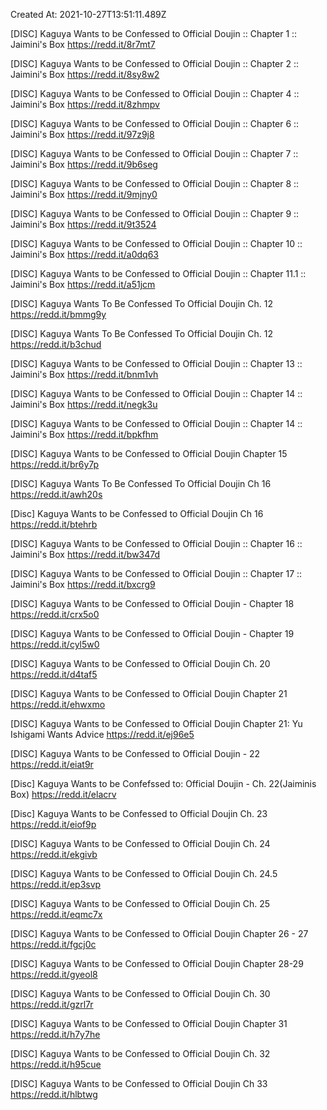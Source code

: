 
Created At: 2021-10-27T13:51:11.489Z

[DISC] Kaguya Wants to be Confessed to Official Doujin :: Chapter 1 :: Jaimini's Box <https://redd.it/8r7mt7>

[DISC] Kaguya Wants to be Confessed to Official Doujin :: Chapter 2 :: Jaimini's Box <https://redd.it/8sy8w2>

[DISC] Kaguya Wants to be Confessed to Official Doujin :: Chapter 4 :: Jaimini's Box <https://redd.it/8zhmpv>

[DISC] Kaguya Wants to be Confessed to Official Doujin :: Chapter 6 :: Jaimini's Box <https://redd.it/97z9j8>

[DISC] Kaguya Wants to be Confessed to Official Doujin :: Chapter 7 :: Jaimini's Box <https://redd.it/9b6seg>

[DISC] Kaguya Wants to be Confessed to Official Doujin :: Chapter 8 :: Jaimini's Box <https://redd.it/9mjny0>

[DISC] Kaguya Wants to be Confessed to Official Doujin :: Chapter 9 :: Jaimini's Box <https://redd.it/9t3524>

[DISC] Kaguya Wants to be Confessed to Official Doujin :: Chapter 10 :: Jaimini's Box <https://redd.it/a0dq63>

[DISC] Kaguya Wants to be Confessed to Official Doujin :: Chapter 11.1 :: Jaimini's Box <https://redd.it/a51jcm>

[DISC] Kaguya Wants To Be Confessed To Official Doujin Ch. 12 <https://redd.it/bmmg9y>

[DISC] Kaguya Wants To Be Confessed To Official Doujin Ch. 12 <https://redd.it/b3chud>

[DISC] Kaguya Wants to be Confessed to Official Doujin :: Chapter 13 :: Jaimini's Box <https://redd.it/bnm1vh>

[DISC] Kaguya Wants to be Confessed to Official Doujin :: Chapter 14 :: Jaimini's Box <https://redd.it/negk3u>

[DISC] Kaguya Wants to be Confessed to Official Doujin :: Chapter 14 :: Jaimini's Box <https://redd.it/bpkfhm>

[DISC] Kaguya Wants to be Confessed to Official Doujin Chapter 15 <https://redd.it/br6y7p>

[DISC] Kaguya Wants To Be Confessed To Official Doujin Ch 16 <https://redd.it/awh20s>

[Disc] Kaguya Wants to be Confessed to Official Doujin Ch 16 <https://redd.it/btehrb>

[DISC] Kaguya Wants to be Confessed to Official Doujin :: Chapter 16 :: Jaimini's Box <https://redd.it/bw347d>

[DISC] Kaguya Wants to be Confessed to Official Doujin :: Chapter 17 :: Jaimini's Box <https://redd.it/bxcrg9>

[DISC] Kaguya Wants to be Confessed to Official Doujin - Chapter 18 <https://redd.it/crx5o0>

[DISC] Kaguya Wants to be Confessed to Official Doujin - Chapter 19 <https://redd.it/cyl5w0>

[DISC] Kaguya Wants to be Confessed to Official Doujin Ch. 20 <https://redd.it/d4taf5>

[DISC] Kaguya Wants to be Confessed to Official Doujin Chapter 21 <https://redd.it/ehwxmo>

[DISC] Kaguya Wants to be Confessed to Official Doujin Chapter 21: Yu Ishigami Wants Advice <https://redd.it/ej96e5>

[DISC] Kaguya Wants to be Confessed to Official Doujin - 22 <https://redd.it/eiat9r>

[Disc] Kaguya Wants to be Confefssed to: Official Doujin - Ch. 22(Jaiminis Box) <https://redd.it/elacrv>

[Disc] Kaguya Wants to be Confessed to Official Doujin Ch. 23 <https://redd.it/eiof9p>

[DISC] Kaguya Wants to be Confessed to Official Doujin Ch. 24 <https://redd.it/ekgivb>

[DISC] Kaguya Wants to be Confessed to Official Doujin Ch. 24.5 <https://redd.it/ep3svp>

[DISC] Kaguya Wants to be Confessed to Official Doujin Ch. 25 <https://redd.it/eqmc7x>

[DISC] Kaguya Wants to be Confessed to Official Doujin Chapter 26 - 27 <https://redd.it/fgcj0c>

[DISC] Kaguya Wants to be Confessed to Official Doujin Chapter 28-29 <https://redd.it/gyeol8>

[DISC] Kaguya Wants to be Confessed to Official Doujin Ch. 30 <https://redd.it/gzrl7r>

[DISC] Kaguya Wants to be Confessed to Official Doujin Chapter 31 <https://redd.it/h7y7he>

[DISC] Kaguya Wants to be Confessed to Official Doujin Ch. 32 <https://redd.it/h95cue>

[DISC] Kaguya Wants to be Confessed to Official Doujin Ch 33 <https://redd.it/hlbtwg>

